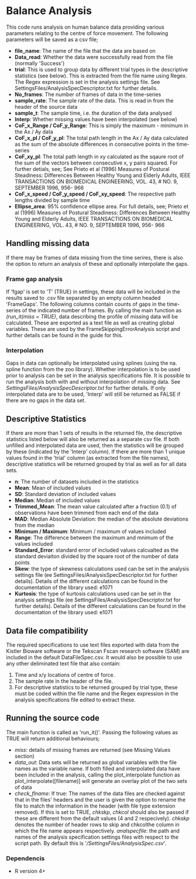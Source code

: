 <h1>Balance Analysis</h1>
This code runs analysis on human balance data providing various parameters relating to the centre of force movement. The following parameters will be saved as a csv file;
<ul>
  <li><b>file_name</b>: The name of the file that the data are based on</li>
  <li><b>Data_read</b>: Whether the data were successfully read from the file (normally 'Success')</li>
  <li><b>trial</b>: This is used to group data by different trial types in the descriptive statistics (see below). This is extracted from the file name using Regex. The Regex expression is set in the analysis settings file. See SettingsFiles/AnalysisSpecDescriptor.txt for further details.</li>
  <li><b>No_frames</b>: The number of frames of data in the time-series</li>
  <li><b>sample_rate</b>: The sample rate of the data. This is read in from the header of the source data</li>
  <li><b>sample_t</b>: The sample time, i.e. the duration of the data analysed</li>
  <li><b>Interp</b>: Whether missing values have been interpolated (see below)</li>
  <li><b>CoF_x_Range / CoF_y_Range</b>: This is simply the maximum - minimum in the Ax / Ay data</li>
  <li><b>CoF_x_pl / CoF_y_pl</b>: The total path length in the Ax / Ay data calculated as the sum of the absolute differences in consecutive points in the time-series</li>
  <li><b>CoF_xy_pl</b>: The total path length in xy calculated as the sqaure root of the sum of the vectors between consecutive x, y pairs squared. For further detials, see;  See Prieto et al (1996) Measures of Postural Steadiness: Differences Between Healthy Young and Elderly Adults, IEEE TRANSACTIONS ON BIOMEDICAL ENGINEERING, VOL. 43, # NO. 9, SEPTEMBER 1996, 956- 966</li>
  <li><b>CoF_x_speed / CoF_y_speed / CoF_xy_speed</b>: The respective path lengths divided by sample time</li>
  <li><b>Ellipse_area</b>: 95% confidence ellipse area. For full details, see; Prieto et al (1996) Measures of Postural Steadiness: Differences Between Healthy Young and Elderly Adults, IEEE TRANSACTIONS ON BIOMEDICAL ENGINEERING, VOL. 43, # NO. 9, SEPTEMBER 1996, 956- 966</li>
</ul>

<h2>Handling missing data</h2>
If there may be frames of data missing from the time serires, there is also the option to return an analysis of these and optionally interpolate the gaps. 
<h3>Frame gap analysis</h3>
If 'fgap' is set to 'T' (TRUE) in settings, these data will be included in the results saved to .csv file separated by an empty column headed 'FrameGaps'. The following columns contain counts of gaps in the time-series of the indicated number of frames.
</ul>
  By calling the main function as <i>(run_it(miss = TRUE)</i>, data describing the profile of missing data will be calculated. These are exported as a text file as well as creating global variables. These are used by the <i></i>FrameSkippingErrorAnalysis</i> script and further details can be found in the guide for this. 
<h3>Interpolation</h3>
Gaps in data can optionally be interpolated using splines (using the na. spline function from the zoo library). Whether interpolation is to be used prior to analysis can be set in the analysis specifications file. It is possible to run the analysis both with and without interpolation of missing data. See <i>SettingsFiles/AnalysisSpecDescriptor.txt</i> for further details. If only interpolated data are to be used, 'Interp' will still be returned as FALSE if there are no gaps in the data set.

<h2>Descriptive Statistics</h2>
If there are more than 1 sets of results in the returned file, the descriptive statistics listed below will also be returned as a separate csv file. If both unfilled and interpolated data are used, then the statistics will be grouped by these (indicated by the 'Interp' column). If there are more than 1 unique values found in the 'trial' column (as extracted from the file names), descriptive statistics will be returned grouped by trial as well as for all data sets.
<ul>
  <li><b>n</b>: The number of datasets included in the statistics</li>
  <li><b>Mean</b>: Mean of included values</li>
  <li><b>SD</b>: Standard deviation of included values</li>
  <li><b>Median</b>: Median of included values</li>
  <li><b>Trimmed_Mean</b>: The mean value calculated after a fraction (0.1) of observations have been trimmed from each end of the data</li>
  <li><b>MAD</b>: Median Absolute Deviation: the median of the absolute deviations from the median</li>
  <li><b>Minimum / Maximum</b>: Minimum / maximum of values included</li>
  <li><b>Range</b>: The difference between the maximum and mnimum of the values included</li>
  <li><b>Standard_Error</b>: standard error of included values calcualted as the standard deviaiton divided by the square root of the number of data points</li>
  <li><b>Skew</b>: the type of skewness calculations used can be set in the analysis settings file (ee SettingsFiles/AnalysisSpecDescriptor.txt for further details). Details of the different calculations can be found in the documentation of the library used: e1071</li>
  <li><b>Kurtosis</b>: the type of kurtosis calculations used can be set in the analysis settings file (ee SettingsFiles/AnalysisSpecDescriptor.txt for further details). Details of the different calculations can be found in the documentation of the library used: e1071</li>
</ul>
<h2>Data file compatibility</h2>
The required specifications to use text files exported with data from the Kistler Bioware software or the Tekscan Fscan research software (SAM) are included in the default DataFileSpec.csv. It would also be possible to use any other deliminated text file that also contain:
<ol>
  <li>Time and x/y locations of centre of force.</li>
  <li>The sample rate in the header of the file.</li>
  <li>For descriptive statistics to be returned grouped by trial type, these must be coded within the file name and the Regex expression in the analysis specifications file edited to extract these.</li>
</ol>
<h2>Running the source code</h2>
The main function is called as 'run_it()'. Passing the following values as TRUE will return additional behaviours;
<ul>
  <li><i>miss</i>: details of missing frames are returned (see Missing Values section)</li>
  <li><i>data_out</i>: Data sets will be returned as global variables with the file names as the variable name. If both filled and interpolated data have been included in the analysis, calling the plot_interpolate function as plot_interpolate([filename)] will generate an overlay plot of the two sets of data</li>
  <li><i>check_flname</i>: If true: The names of the data files are checked against that in the files' headers and the user is given the option to rename the file to match the information in the header (with file type extension removed). If this is set to TRUE, <i>chkskp</i>, <i>chkcol</i> should also be passed if these are different from the default values (4 and 2 respecively). <i>chkskp</i> denotes the number of header rows to skip and <i></i>chkcol</i>the column in which the file name appears respectively.
  <i>analspecfile</i>: the path and names of the analysis specification settings files with respect to the script path. By default this is '<i>/SettingsFiles/AnalysisSpec.csv</i>'.
  
</ul>
<h3>Dependencis</h3>
<ul>
  <li>R version 4+</li>
</ul>
